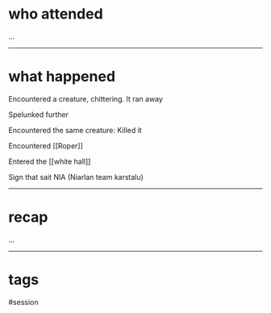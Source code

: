 # who attended

...

---
# what happened

Encountered a creature, chittering. It ran away

Spelunked further

Encountered the same creature: Killed it

Encountered [[Roper]]

Entered the [[white hall]]

Sign that sait NIA (Niarlan team karstalu)

---
# recap

...

---
# tags

#session